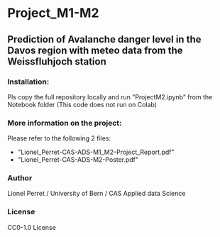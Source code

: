 # Project_M1-M2 


## Prediction of Avalanche danger level in the Davos region with meteo data from the Weissfluhjoch station


### Installation:
Pls copy the full repository locally and run "ProjectM2.ipynb" from the Notebook folder (This code does not run on Colab)


### More information on the project:
Please refer to the following 2 files:
- "Lionel_Perret-CAS-ADS-M1_M2-Project_Report.pdf"
- "Lionel_Perret-CAS-ADS-M2-Poster.pdf"


### Author
Lionel Perret / University of Bern / CAS Applied data Science


### License
CC0-1.0 License
